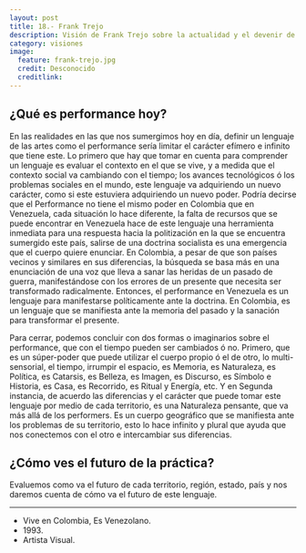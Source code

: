 ```yaml
---
layout: post
title: 18.- Frank Trejo
description: Visión de Frank Trejo sobre la actualidad y el devenir de la performance.
category: visiones
image:
  feature: frank-trejo.jpg
  credit: Desconocido
  creditlink:
---
```


## ¿Qué es performance hoy?

En las realidades en las que nos sumergimos hoy en día, definir un lenguaje de las artes como el performance sería limitar el carácter efímero e infinito que tiene este. Lo primero que hay que tomar en cuenta para comprender un lenguaje es evaluar el contexto en el que se vive, y a medida que el contexto social va cambiando con el tiempo; los avances tecnológicos ó los problemas sociales en el mundo, este lenguaje va adquiriendo un nuevo carácter, como si este estuviera adquiriendo un nuevo poder. Podría decirse que el Performance no tiene el mismo poder en Colombia que en Venezuela, cada situación lo hace diferente, la falta de recursos que se puede encontrar en Venezuela hace de este lenguaje una herramienta inmediata para una respuesta hacia la politización en la que se encuentra sumergido este país, salirse de una doctrina socialista es una emergencia que el cuerpo quiere enunciar. En Colombia, a pesar de que son países vecinos y similares en sus diferencias, la búsqueda se basa más en una enunciación de una voz que lleva a sanar las heridas de un pasado de guerra, manifestándose con los errores de un presente que necesita ser transformado radicalmente. Entonces, el performance en Venezuela es un lenguaje para manifestarse políticamente ante la doctrina. En Colombia, es un lenguaje que se manifiesta ante la memoria del pasado y la sanación para transformar el presente.

Para cerrar, podemos concluir con dos formas o imaginarios sobre el performance, que con el tiempo pueden ser cambiados ó no. Primero, que es un súper-poder que puede utilizar el cuerpo propio ó el de otro, lo multi-sensorial, el tiempo, irrumpir el espacio, es Memoria, es Naturaleza, es Política, es Catarsis, es Belleza, es Imagen, es Discurso, es Símbolo e Historia, es Casa, es Recorrido,  es Ritual y Energía, etc. Y en Segunda instancia, de acuerdo las diferencias y el carácter que puede tomar este lenguaje por medio de cada territorio, es una Naturaleza pensante, que va más allá de los performers. Es un cuerpo geográfico que se manifiesta ante los problemas de su territorio, esto lo hace infinito y plural que ayuda que nos conectemos con el otro e intercambiar sus diferencias.

## ¿Cómo ves el futuro de la práctica?

Evaluemos como va el futuro de cada territorio, región, estado, país y nos daremos cuenta de cómo va el futuro de este lenguaje.

---

<ul class="fa-ul">
  <li><i class="fa-li fa fa-globe"></i>Vive en Colombia, Es Venezolano.</li>
  <li><i class="fa-li fa fa-birthday-cake"></i>1993.</li>
  <li><i class="fa-li fa fa-briefcase"></i>Artista Visual.</li>
</ul>
